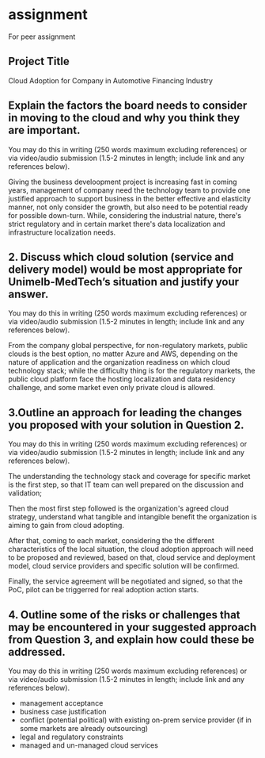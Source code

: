 # assignment

For peer assignment

## Project Title

Cloud Adoption for Company in Automotive Financing Industry

## Explain the factors the board needs to consider in moving to the cloud and why you think they are important. 

You may do this in writing (250 words maximum excluding references) or via video/audio submission (1.5-2 minutes in length; include link and any references below).

Giving the business develoopment project is increasing fast in coming years, management of company need the technology team to provide one justified approach to support business in the better effective and elasticity manner, not only consider the growth, but also need to be potential ready for possible down-turn. While, considering the industrial nature, there's strict regulatory and in certain market there's data localization and infrastructure localization needs.

## 2. Discuss which cloud solution (service and delivery model) would be most appropriate for Unimelb-MedTech’s situation and justify your answer. 

You may do this in writing (250 words maximum excluding references) or via video/audio submission (1.5-2 minutes in length; include link and any references below).

From the company global perspective, for non-regulatory markets, public clouds is the best option, no matter Azure and AWS, depending on the nature of application and the organization readiness on which cloud technology stack; while the difficulty thing is for the regulatory markets, the public cloud platform face the hosting localization and data residency challenge, and some market even only private cloud is allowed.

## 3.Outline an approach for leading the changes you proposed with your solution in Question 2. 

You may do this in writing (250 words maximum excluding references) or via video/audio submission (1.5-2 minutes in length; include link and any references below).

The understanding the technology stack and coverage for specific market is the first step, so that IT team can well prepared on the discussion and validation;

Then the most first step followed is the organization's agreed cloud strategy, understand what tangible and intangible benefit the organization is aiming to gain from cloud adopting.

After that, coming to each market, considering the the different characteristics of the local situation, the cloud adoption approach will need to be proposed and reviewed, based on that, cloud service and deployment model, cloud service providers and specific solution will be confirmed.

Finally, the service agreement will be negotiated and signed, so that the PoC, pilot can be triggerred for real adoption action starts.

## 4. Outline some of the risks or challenges that may be encountered in your suggested approach from Question 3, and explain how could these be addressed. 

You may do this in writing (250 words maximum excluding references) or via video/audio submission (1.5-2 minutes in length; include link and any references below).

- management acceptance
- business case justification
- conflict (potential political) with existing on-prem service provider (if in some markets are already outsourcing)
- legal and regulatory constraints
- managed and un-managed cloud services